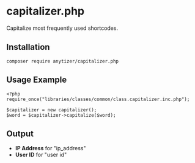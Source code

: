 # capitalizer.php

Capitalize most frequently used shortcodes.


## Installation

    composer require anytizer/capitalizer.php


## Usage Example

	<?php
	require_once("libraries/classes/common/class.capitalizer.inc.php");

    $capitalizer = new capitalizer();
    $word = $capitalizer->capitalize($word);


## Output

 * __IP Address__ for "ip_address"
 * __User ID__ for "user id"
